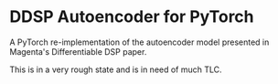 # DDSP Autoencoder for PyTorch

A PyTorch re-implementation of the autoencoder model presented in Magenta's Differentiable DSP paper.

This is in a very rough state and is in need of much TLC.
